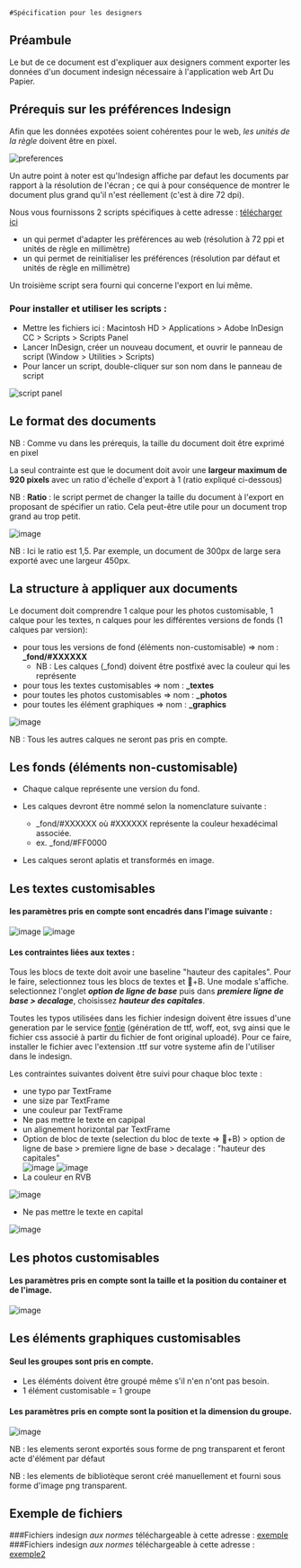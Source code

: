 	#Spécification pour les designers


## Préambule

Le but de ce document est d'expliquer aux designers comment exporter les données d'un document indesign nécessaire à l'application web Art Du Papier.

## Prérequis sur les préférences Indesign

Afin que les données expotées soient cohérentes pour le web, *les unités de la règle* doivent être en pixel.

![preferences](images/preferences.jpg)

Un autre point à noter est qu'Indesign affiche par defaut les documents par rapport à la résolution de l'écran ; ce qui à pour conséquence de montrer le document plus grand qu'il n'est réellement (c'est à dire 72 dpi).

Nous vous fournissons 2 scripts spécifiques à cette adresse : [télécharger ici](http://demo.zeeagency.com/2015/032015/artdupapier/scripts-indesign-web.zip)

- un qui permet d'adapter les préférences au web (résolution à 72 ppi et unités de règle en millimètre)
- un qui permet de reinitialiser les préférences (résolution par défaut et unités de règle en millimètre)

Un troisième script sera fourni qui concerne l'export en lui même.

### Pour installer et utiliser les scripts : 

 * Mettre les fichiers ici : Macintosh HD > Applications > Adobe InDesign CC > Scripts > Scripts Panel
 * Lancer InDesign, créer un nouveau document, et ouvrir le panneau de script (Window > Utilities > Scripts)
 * Pour lancer un script, double-cliquer sur son nom dans le panneau de script 

![script panel](images/script_panel.jpg)

## Le format des documents

NB : Comme vu dans les prérequis, la taille du document doit être exprimé en pixel

La seul contrainte est que le document doit avoir une **largeur maximum de 920 pixels** avec un ratio d'échelle d'export à 1 (ratio expliqué ci-dessous)

NB : **Ratio** : le script permet de changer la taille du document à l'export en proposant de spécifier un ratio. Cela peut-être utile pour un document trop grand au trop petit.

![image](images/ratio.png)

NB : Ici le ratio est 1,5. Par exemple, un document de 300px de large sera exporté avec une largeur 450px.

## La structure à appliquer aux documents


Le document doit comprendre 1 calque pour les photos customisable, 1 calque pour les textes, n calques pour les différentes versions de fonds (1 calques par version):

* pour tous les versions de fond (éléments non-customisable) => nom : **_fond/#XXXXXX**
	- NB : Les calques (_fond) doivent être postfixé avec la couleur qui les représente 
* pour tous les textes customisables => nom : **_textes**
* pour toutes les photos customisables => nom : **_photos**
* pour toutes les élément graphiques => nom : **_graphics**

![image](images/layers.jpg)

NB : Tous les autres calques ne seront pas pris en compte.


## Les fonds (éléments non-customisable)

* Chaque calque représente une version du fond. 

* Les calques devront être nommé selon la nomenclature suivante :
	- _fond/#XXXXXX où #XXXXXX représente la couleur hexadécimal associée.
	- ex. _fond/#FF0000

* Les calques seront aplatis et transformés en image. 
	
## Les textes customisables

#### les paramètres pris en compte sont encadrés dans l'image suivante :
	
	
![image](images/text.jpg)
![image](images/couleur.jpg)
	

#### Les contraintes liées aux textes : 

Tous les blocs de texte doit avoir une baseline "hauteur des capitales". Pour le faire, selectionnez tous les blocs de textes et &#63743;+B. Une modale s'affiche. selectionnez l'onglet ***option de ligne de base***
puis dans ***premiere ligne de base > decalage***, choisissez ***hauteur des capitales***.

Toutes les typos utilisées dans les fichier indesign doivent être issues d'une generation par le service [fontie](https://fontie.flowyapps.com/home) (génération de ttf, woff, eot, svg ainsi que le fichier css associé à partir du fichier de font original uploadé). Pour ce faire, installer le fichier avec l'extension .ttf sur votre systeme afin de l'utiliser dans le indesign.

Les contraintes suivantes doivent être suivi pour chaque bloc texte :

* une typo par TextFrame
* une size par TextFrame
* une couleur par TextFrame
* Ne pas mettre le texte en capipal 
* un alignement horizontal par TextFrame
* Option de bloc de texte (selection du bloc de texte => &#63743;+B) > option de ligne de base > premiere ligne de base > decalage : "hauteur des capitales"  
![image](images/baseline.jpg)
![image](images/baseline2.jpg)
* La couleur en RVB
 
![image](images/RVB.png)

* Ne pas mettre le texte en capital 

![image](images/no_capitals.png)


## Les photos customisables

#### Les paramètres pris en compte sont la taille et la position du container et de l'image.

![image](images/image.jpg)

## Les éléments graphiques customisables

#### Seul les groupes sont pris en compte. 
* Les éléménts doivent être groupé même s'il n'en n'ont pas besoin. 
* 1 élément customisable = 1 groupe

#### Les paramètres pris en compte sont la position et la dimension du groupe.

![image](images/group.png)

NB : les elements seront exportés sous forme de png transparent et feront acte d'élément par défaut

NB : les elements de bibliotèque seront créé manuellement et fourni sous forme d'image png transparent.

## Exemple de fichiers 
###Fichiers indesign *aux normes* téléchargeable à cette adresse : [exemple](http://demo.zeeagency.com/2015/032015/artdupapier/exemple-indesign.zip)
###Fichiers indesign *aux normes* téléchargeable à cette adresse : [exemple2](ftp://artdupapier.dev2013.zeeagency.com/indesign-exemple2.zip)
	
	

